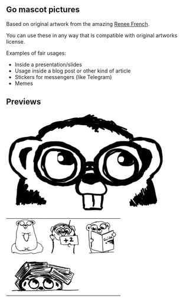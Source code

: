 ## Go mascot pictures

Based on original artwork from the amazing [Renee French](http://reneefrench.blogspot.com/).

You can use these in any way that is compatible with original artworks license.

Examples of fair usages:
- Inside a presentation/slides
- Usage inside a blog post or other kind of article
- Stickers for messengers (like Telegram)
- Memes

## Previews

<img src="/img/aviator.png">

<table>

<tr><td>
  <img src="/img/meditating.png" width="96" height="96">
  <img src="/img/go_review.png" width="96" height="96">
  <img src="/img/reading_guide.png" width="96" height="96">
</td></tr>

<tr><td>
  <img src="/img/under_book_pile.png" colspan="3" height="96">
</td></tr>

</table>

